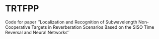 # TRTFPP
Code for paper ‘’Localization and Recognition of Subwavelength Non-Cooperative Targets in Reverberation Scenarios Based on the SISO Time Reversal and Neural Networks‘’
